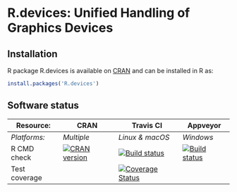 # R.devices: Unified Handling of Graphics Devices


## Installation
R package R.devices is available on [CRAN](https://cran.r-project.org/package=R.devices) and can be installed in R as:
```r
install.packages('R.devices')
```




## Software status

| Resource:     | CRAN        | Travis CI       | Appveyor         |
| ------------- | ------------------- | --------------- | ---------------- |
| _Platforms:_  | _Multiple_          | _Linux & macOS_ | _Windows_        |
| R CMD check   | <a href="https://cran.r-project.org/web/checks/check_results_R.devices.html"><img border="0" src="http://www.r-pkg.org/badges/version/R.devices" alt="CRAN version"></a> | <a href="https://travis-ci.org/HenrikBengtsson/R.devices"><img src="https://travis-ci.org/HenrikBengtsson/R.devices.svg" alt="Build status"></a>   | <a href="https://ci.appveyor.com/project/HenrikBengtsson/r-devices"><img src="https://ci.appveyor.com/api/projects/status/github/HenrikBengtsson/R.devices?svg=true" alt="Build status"></a> |
| Test coverage |                     | <a href="https://codecov.io/gh/HenrikBengtsson/R.devices"><img src="https://codecov.io/gh/HenrikBengtsson/R.devices/branch/develop/graph/badge.svg" alt="Coverage Status"/></a>     |                  |
